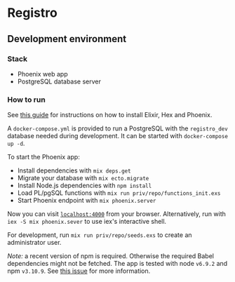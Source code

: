 # Registro

## Development environment

### Stack

  * Phoenix web app
  * PostgreSQL database server

### How to run

See [this guide](http://www.phoenixframework.org/docs/installation) for instructions on how to install Elixir, Hex and Phoenix.

A `docker-compose.yml` is provided to run a PostgreSQL with the `registro_dev` database needed during development. It can be started with `docker-compose up -d`.

To start the Phoenix app:

  * Install dependencies with `mix deps.get`
  * Migrate your database with `mix ecto.migrate`
  * Install Node.js dependencies with `npm install`
  * Load PL/pgSQL functions with `mix run priv/repo/functions_init.exs`
  * Start Phoenix endpoint with `mix phoenix.server`

Now you can visit [`localhost:4000`](http://localhost:4000) from your browser.
Alternatively, run with `iex -S mix phoenix.sever` to use iex's interactive shell.

For development, run `mix run priv/repo/seeds.exs` to create an administrator user.

*Note:* a recent version of npm is required. Otherwise the required Babel dependencies might not be fetched. The app is tested with node `v6.9.2` and npm `v3.10.9`. See [this issue](https://github.com/phoenixframework/phoenix/issues/1410) for more information.
